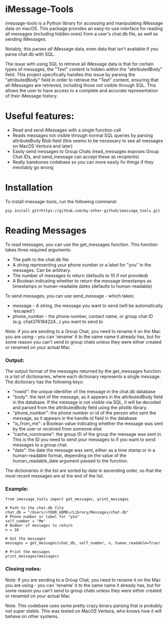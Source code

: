 # iMessage-Tools

imessage-tools is a Python library for accessing and manipulating iMessage data on macOS. This package provides an easy-to-use interface for reading all messages (including hidden ones) from a user's chat.db file, as well as sending iMessages.

Notably, this parses *all* iMessage data, even data that isn't available if you parse chat.db with SQL.

The issue with using SQL to retrieve all iMessage data is that for certain types of messages, the "Text" content is hidden within the "attributedBody" field. This project specifically handles this issue by parsing the "attributedBody" field in order to retrieve the "Text" content, ensuring that all iMessages are retrieved, including those not visible through SQL. This allows the user to have access to a complete and accurate representation of their iMessage history.

# Useful features:

 - Read and send iMessages with a single function call
 - Reads messages not visible through normal SQL queries by parsing attributeBody Blob field (this seems to be necessary to see all messages on MacOS Ventura and later)
 - Easily send messages to Group Chats (read_messages exposes Group Chat IDs, and send_message can accept these as recipients)
 - Really barebones codebase so you can more easily fix things if they inevitably go wrong

# Installation

To install imessage-tools, run the following command:

```
pip install git+https://github.com/my-other-github/imessage_tools.git
```
# Reading Messages

To read messages, you can use the get_messages function. This function takes three required arguments:

- The path to the chat.db file
- A string representing your phone number or a label for "you" in the messages. Can be arbitrary.
- The number of messages to return (defaults to 10 if not provided)
- A Boolean indicating whether to return the message timestamps as timestamps or human-readable dates (defaults to human-readable)

To send messages, you can use send_message - which takes:

- message - A string, the message you want to send (will be automatically 'escaped')
- phone_number - the phone number, contact name, or group chat ID (e.g. chat376184224...) you want to send to

Note: if you are sending to a Group Chat, you need to rename it on the Mac you are using - you can 'rename' it to the same name it already has, but for some reason you can't send to group chats unless they were either created or renamed on your actual Mac

### Output:

The output format of the messages returned by the get_messages function is a list of dictionaries, where each dictionary represents a single message. The dictionary has the following keys:

- "rowid": the unique identifier of the message in the chat.db database
- "body": the text of the message, as it appears in the attributedBody field in the database. If the message is not visible via SQL, it will be decoded and parsed from the attributedBody field using the plistlib library.
- "phone_number": the phone number or id of the person who sent the message, as it appears in the handle.id field in the database
- "is_from_me": a Boolean value indicating whether the message was sent by the user or received from someone else
- "cache_roomname": the group ID of the group the message was sent in. This is the ID you need to send your messages to if you want to send messages to a group chat.
- "date": the date the message was sent, either as a time stamp or in a human-readable format, depending on the value of the human_readable_date argument passed to the function.

The dictionaries in the list are sorted by date in ascending order, so that the most recent messages are at the end of the list. 

### Example:
```
from imessage_tools import get_messages, print_messages

# Path to the chat.db file
chat_db = "/Users/<YOUR_HOME>/Library/Messages/chat.db"
# Phone number or label for "you"
self_number = "Me"
# Number of messages to return
n = 10

# Get the messages
messages = get_messages(chat_db, self_number, n, human_readable=True)

# Print the messages
print_messages(messages)
```

### Closing notes:

Note: If you are sending to a Group Chat, you need to rename it on the Mac you are using - you can 'rename' it to the same name it already has, but for some reason you can't send to group chats unless they were either created or renamed on your actual Mac

Note: This codebase uses some pretty crazy binary parsing that is probably not super stable. This was tested on MacOS Ventura, who knows how it will behave on other systems.